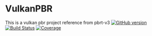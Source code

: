 # VulkanPBR
This is a vulkan pbr project reference from pbrt-v3
[![GitHub version](https://badge.fury.io/gh/skypjack%2Fentt.svg)](https://github.com/skypjack/entt/releases)
[![Build Status](https://github.com/chege011/VulkanPBR/workflows/build/badge.svg)](https://github.com/chege011/VulkanPBR/actions)
[![Coverage](https://codecov.io/gh/chege011/VulkanPBR/branch/master/graph/badge.svg)](https://codecov.io/gh/chege011/VulkanPBR)